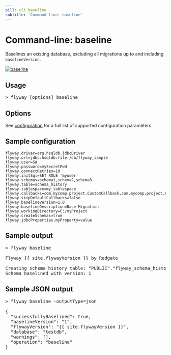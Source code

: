 ```yaml
---
pill: cli_baseline
subtitle: 'Command-line: baseline'
---
```

# Command-line: baseline

Baselines an existing database, excluding all migrations up to and including `baselineVersion`.

<a href="Commands/baseline"><img src="assets/command-baseline.png" alt="baseline"></a>

## Usage

<pre class="console"><span>&gt;</span> flyway [options] baseline</pre>

## Options

See [configuration](Configuration/parameters) for a full list of supported configuration parameters.

## Sample configuration

```properties
flyway.driver=org.hsqldb.jdbcDriver
flyway.url=jdbc:hsqldb:file:/db/flyway_sample
flyway.user=SA
flyway.password=mySecretPwd
flyway.connectRetries=10
flyway.initSql=SET ROLE 'myuser'
flyway.schemas=schema1,schema2,schema3
flyway.table=schema_history
flyway.tablespace=my_tablespace
flyway.callbacks=com.mycomp.project.CustomCallback,com.mycomp.project.AnotherCallback
flyway.skipDefaultCallbacks=false
flyway.baselineVersion=1.0
flyway.baselineDescription=Base Migration
flyway.workingDirectory=C:/myProject
flyway.createSchemas=true
flyway.jdbcProperties.myProperty=value
```

## Sample output
<pre class="console">&gt; flyway baseline

Flyway {{ site.flywayVersion }} by Redgate

Creating schema history table: "PUBLIC"."flyway_schema_history"
Schema baselined with version: 1</pre>

## Sample JSON output

<pre class="console">&gt; flyway baseline -outputType=json

{
  "successfullyBaselined": true,
  "baselineVersion": "1",
  "flywayVersion": "{{ site.flywayVersion }}",
  "database": "testdb",
  "warnings": [],
  "operation": "baseline"
}</pre>
